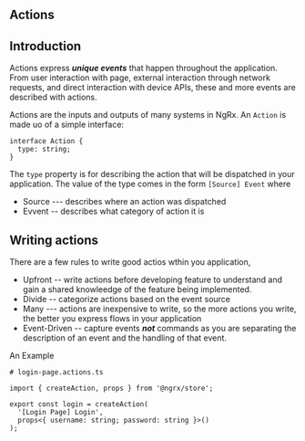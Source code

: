 ## Actions
## Introduction
Actions express ___unique events___ that happen throughout the application. From user interaction with page, external interaction through network requests, and direct interaction with device APIs, these and more events are described with actions. 

Actions are the inputs and outputs of many systems in NgRx. An `Action` is made uo of a simple interface:

```
interface Action {
  type: string;
}
```

The `type` property is for describing the action that will be dispatched in your application. The value of the type comes in the form `[Source] Event` where
- Source --- describes where an action was dispatched
- Evvent -- describes what category of action it is

## Writing actions
There are a few rules to write good actios wthin you application,
- Upfront -- write actions before developing feature to understand and gain a shared knowleedge of the feature being implemented.
- Divide -- categorize actions based on the event source
- Many --- actions are inexpensive to write, so the more actions you write, the better you express flows in your application
- Event-Driven -- capture events ___not___ commands as you are separating the description of an event and the handling of that event.

An Example
```
# login-page.actions.ts

import { createAction, props } from '@ngrx/store';

export const login = createAction(
  '[Login Page] Login',
  props<{ username: string; password: string }>()
);

```


